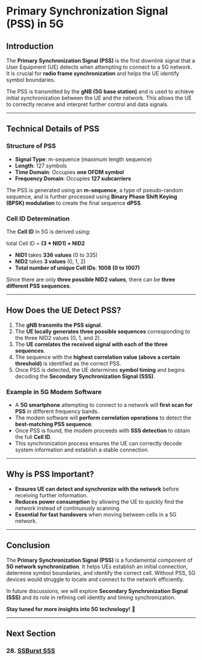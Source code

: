 # **Primary Synchronization Signal (PSS) in 5G**

## **Introduction**
The **Primary Synchronization Signal (PSS)** is the first downlink signal that a User Equipment (UE) detects when attempting to connect to a 5G network. It is crucial for **radio frame synchronization** and helps the UE identify symbol boundaries.

The PSS is transmitted by the **gNB (5G base station)** and is used to achieve initial synchronization between the UE and the network. This allows the UE to correctly receive and interpret further control and data signals.

---

## **Technical Details of PSS**
### **Structure of PSS**
- **Signal Type**: m-sequence (maximum length sequence)
- **Length**: 127 symbols
- **Time Domain**: Occupies **one OFDM symbol**
- **Frequency Domain**: Occupies **127 subcarriers**

The PSS is generated using an **m-sequence**, a type of pseudo-random sequence, and is further processed using **Binary Phase Shift Keying (BPSK) modulation** to create the final sequence **dPSS**.

### **Cell ID Determination**
The **Cell ID** in 5G is derived using:

total Cell ID = **(3 * NID1) + NID2**

- **NID1** takes **336 values** (0 to 335)
- **NID2** takes **3 values** (0, 1, 2)
- **Total number of unique Cell IDs**: **1008 (0 to 1007)**

Since there are only **three possible NID2 values**, there can be **three different PSS sequences**.

---

## **How Does the UE Detect PSS?**
1. The **gNB transmits the PSS signal**.
2. The **UE locally generates three possible sequences** corresponding to the three NID2 values (0, 1, and 2).
3. The **UE correlates the received signal with each of the three sequences**.
4. The sequence with the **highest correlation value (above a certain threshold)** is identified as the correct PSS.
5. Once PSS is detected, the UE determines **symbol timing** and begins decoding the **Secondary Synchronization Signal (SSS)**.

### **Example in 5G Modem Software**
- A **5G smartphone** attempting to connect to a network will **first scan for PSS** in different frequency bands.
- The modem software will **perform correlation operations** to detect the **best-matching PSS sequence**.
- Once PSS is found, the modem proceeds with **SSS detection** to obtain the full **Cell ID**.
- This synchronization process ensures the UE can correctly decode system information and establish a stable connection.

---

## **Why is PSS Important?**
- **Ensures UE can detect and synchronize with the network** before receiving further information.
- **Reduces power consumption** by allowing the UE to quickly find the network instead of continuously scanning.
- **Essential for fast handovers** when moving between cells in a 5G network.

---

## **Conclusion**
The **Primary Synchronization Signal (PSS)** is a fundamental component of **5G network synchronization**. It helps UEs establish an initial connection, determine symbol boundaries, and identify the correct cell. Without PSS, 5G devices would struggle to locate and connect to the network efficiently.

In future discussions, we will explore **Secondary Synchronization Signal (SSS)** and its role in refining cell identity and timing synchronization.

**Stay tuned for more insights into 5G technology!** 🚀

---
## Next Section
### 28. [SSBurst SSS](SSBurst_SSS.md)

